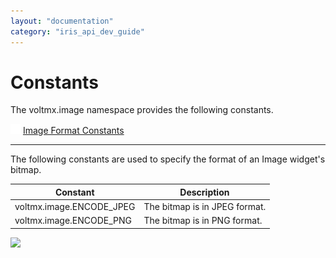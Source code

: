 ```yaml
---
layout: "documentation"
category: "iris_api_dev_guide"
---
```

                            

Constants
=========

The voltmx.image namespace provides the following constants.

 [![Closed](../Skins/Default/Stylesheets/Images/transparent.gif)](javascript:void(0);) [Image Format Constants](javascript:void(0);) 

* * *

The following constants are used to specify the format of an Image widget's bitmap.

  
| Constant | Description |
| --- | --- |
| voltmx.image.ENCODE\_JPEG | The bitmap is in JPEG format. |
| voltmx.image.ENCODE\_PNG | The bitmap is in PNG format. |

![](resources/prettify/onload.png)
